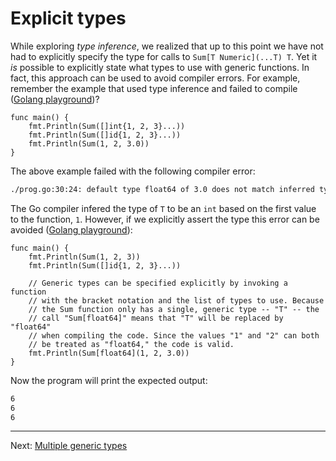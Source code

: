 # Explicit types

While exploring _type inference_, we realized that up to this point we have not had to explicitly specify the type for calls to `Sum[T Numeric](...T) T`. Yet it _is_ possible to explicitly state what types to use with generic functions. In fact, this approach can be used to avoid compiler errors. For example, remember the example that used type inference and failed to compile ([Golang playground](https://gotipplay.golang.org/p/Jg9uCMglPC-))?

```golang
func main() {
	fmt.Println(Sum([]int{1, 2, 3}...))
	fmt.Println(Sum([]id{1, 2, 3}...))
	fmt.Println(Sum(1, 2, 3.0))
}
```

The above example failed with the following compiler error:

```bash
./prog.go:30:24: default type float64 of 3.0 does not match inferred type int for T
```

The Go compiler infered the type of `T` to be an `int` based on the first value to the function, `1`. However, if we explicitly assert the type this error can be avoided ([Golang playground](https://gotipplay.golang.org/p/TW6qmbRRZRa)):

```golang
func main() {
	fmt.Println(Sum(1, 2, 3))
	fmt.Println(Sum([]id{1, 2, 3}...))
	
	// Generic types can be specified explicitly by invoking a function
	// with the bracket notation and the list of types to use. Because
	// the Sum function only has a single, generic type -- "T" -- the
	// call "Sum[float64]" means that "T" will be replaced by "float64"
	// when compiling the code. Since the values "1" and "2" can both
	// be treated as "float64," the code is valid.
	fmt.Println(Sum[float64](1, 2, 3.0))
}

```

Now the program will print the expected output:

```bash
6
6
6
```

---

Next: [Multiple generic types](./09-multiple-generic-types.md)
